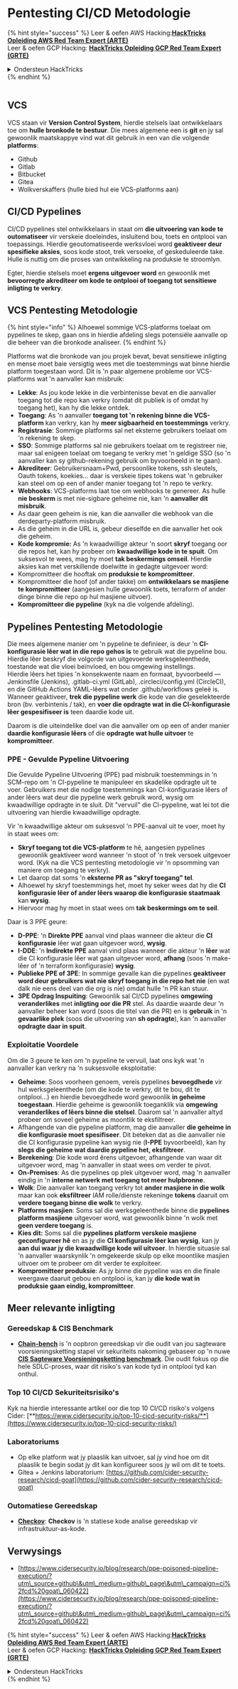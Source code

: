 # Pentesting CI/CD Metodologie

{% hint style="success" %}
Leer & oefen AWS Hacking:<img src="../.gitbook/assets/image (1) (1).png" alt="" data-size="line">[**HackTricks Opleiding AWS Red Team Expert (ARTE)**](https://training.hacktricks.xyz/courses/arte)<img src="../.gitbook/assets/image (1) (1).png" alt="" data-size="line">\
Leer & oefen GCP Hacking: <img src="../.gitbook/assets/image (2).png" alt="" data-size="line">[**HackTricks Opleiding GCP Red Team Expert (GRTE)**<img src="../.gitbook/assets/image (2).png" alt="" data-size="line">](https://training.hacktricks.xyz/courses/grte)

<details>

<summary>Ondersteun HackTricks</summary>

* Kyk na die [**subskripsie planne**](https://github.com/sponsors/carlospolop)!
* **Sluit aan by die** 💬 [**Discord groep**](https://discord.gg/hRep4RUj7f) of die [**telegram groep**](https://t.me/peass) of **volg** ons op **Twitter** 🐦 [**@hacktricks\_live**](https://twitter.com/hacktricks\_live)**.**
* **Deel hacking truuks deur PRs in te dien na die** [**HackTricks**](https://github.com/carlospolop/hacktricks) en [**HackTricks Cloud**](https://github.com/carlospolop/hacktricks-cloud) github repos.

</details>
{% endhint %}

<figure><img src="../.gitbook/assets/CLOUD-logo-letters.svg" alt=""><figcaption></figcaption></figure>

## VCS

VCS staan vir **Version Control System**, hierdie stelsels laat ontwikkelaars toe om **hulle bronkode te bestuur**. Die mees algemene een is **git** en jy sal gewoonlik maatskappye vind wat dit gebruik in een van die volgende **platforms**:

* Github
* Gitlab
* Bitbucket
* Gitea
* Wolkverskaffers (hulle bied hul eie VCS-platforms aan)

## CI/CD Pypelines

CI/CD pypelines stel ontwikkelaars in staat om **die uitvoering van kode te outomatiseer** vir verskeie doeleindes, insluitend bou, toets en ontplooi van toepassings. Hierdie geoutomatiseerde werksvloei word **geaktiveer deur spesifieke aksies**, soos kode stoot, trek versoeke, of geskeduleerde take. Hulle is nuttig om die proses van ontwikkeling na produksie te stroomlyn.

Egter, hierdie stelsels moet **ergens uitgevoer word** en gewoonlik met **bevoorregte akrediteer om kode te ontplooi of toegang tot sensitiewe inligting te verkry**.

## VCS Pentesting Metodologie

{% hint style="info" %}
Alhoewel sommige VCS-platforms toelaat om pypelines te skep, gaan ons in hierdie afdeling slegs potensiële aanvalle op die beheer van die bronkode analiseer.
{% endhint %}

Platforms wat die bronkode van jou projek bevat, bevat sensitiewe inligting en mense moet baie versigtig wees met die toestemmings wat binne hierdie platform toegestaan word. Dit is 'n paar algemene probleme oor VCS-platforms wat 'n aanvaller kan misbruik:

* **Lekke**: As jou kode lekke in die verbintenisse bevat en die aanvaller toegang tot die repo kan verkry (omdat dit publiek is of omdat hy toegang het), kan hy die lekke ontdek.
* **Toegang**: As 'n aanvaller **toegang tot 'n rekening binne die VCS-platform** kan verkry, kan hy **meer sigbaarheid en toestemmings** verkry.
* **Registrasie**: Sommige platforms sal net eksterne gebruikers toelaat om 'n rekening te skep.
* **SSO**: Sommige platforms sal nie gebruikers toelaat om te registreer nie, maar sal enigeen toelaat om toegang te verkry met 'n geldige SSO (so 'n aanvaller kan sy github-rekening gebruik om byvoorbeeld in te gaan).
* **Akrediteer**: Gebruikersnaam+Pwd, persoonlike tokens, ssh sleutels, Oauth tokens, koekies... daar is verskeie tipes tokens wat 'n gebruiker kan steel om op een of ander manier toegang tot 'n repo te verkry.
* **Webhooks**: VCS-platforms laat toe om webhooks te genereer. As hulle **nie beskerm** is met nie-sigbare geheime nie, kan 'n **aanvaller dit misbruik**.
* As daar geen geheim is nie, kan die aanvaller die webhook van die derdeparty-platform misbruik.
* As die geheim in die URL is, gebeur dieselfde en die aanvaller het ook die geheim.
* **Kode kompromie:** As 'n kwaadwillige akteur 'n soort **skryf** toegang oor die repos het, kan hy probeer om **kwaadwillige kode in te spuit**. Om suksesvol te wees, mag hy moet **tak beskermings omseil**. Hierdie aksies kan met verskillende doelwitte in gedagte uitgevoer word:
* Kompromitteer die hooftak om **produksie te kompromitteer**.
* Kompromitteer die hoof (of ander takke) om **ontwikkelaars se masjiene te kompromitteer** (aangesien hulle gewoonlik toets, terraform of ander dinge binne die repo op hul masjiene uitvoer).
* **Kompromitteer die pypeline** (kyk na die volgende afdeling).

## Pypelines Pentesting Metodologie

Die mees algemene manier om 'n pypeline te definieer, is deur 'n **CI-konfigurasie lêer wat in die repo gehos is** te gebruik wat die pypeline bou. Hierdie lêer beskryf die volgorde van uitgevoerde werksgeleenthede, toestande wat die vloei beïnvloed, en bou omgewing instellings.\
Hierdie lêers het tipies 'n konsekwente naam en formaat, byvoorbeeld — Jenkinsfile (Jenkins), .gitlab-ci.yml (GitLab), .circleci/config.yml (CircleCI), en die GitHub Actions YAML-lêers wat onder .github/workflows geleë is. Wanneer geaktiveer, **trek die pypeline werk** die kode van die geselekteerde bron (bv. verbintenis / tak), en **voer die opdragte wat in die CI-konfigurasie lêer gespesifiseer is** teen daardie kode uit.

Daarom is die uiteindelike doel van die aanvaller om op een of ander manier **daardie konfigurasie lêers** of die **opdragte wat hulle uitvoer** te **kompromitteer**.

### PPE - Gevulde Pypeline Uitvoering

Die Gevulde Pypeline Uitvoering (PPE) pad misbruik toestemmings in 'n SCM-repo om 'n CI-pypeline te manipuleer en skadelike opdragte uit te voer. Gebruikers met die nodige toestemmings kan CI-konfigurasie lêers of ander lêers wat deur die pypeline werk gebruik word, wysig om kwaadwillige opdragte in te sluit. Dit "vervuil" die CI-pypeline, wat lei tot die uitvoering van hierdie kwaadwillige opdragte.

Vir 'n kwaadwillige akteur om suksesvol 'n PPE-aanval uit te voer, moet hy in staat wees om:

* **Skryf toegang tot die VCS-platform** te hê, aangesien pypelines gewoonlik geaktiveer word wanneer 'n stoot of 'n trek versoek uitgevoer word. (Kyk na die VCS pentesting metodologie vir 'n opsomming van maniere om toegang te verkry).
* Let daarop dat soms 'n **eksterne PR as "skryf toegang" tel**.
* Alhoewel hy skryf toestemmings het, moet hy seker wees dat hy die **CI konfigurasie lêer of ander lêers waarop die konfigurasie staatmaak** kan **wysig**.
* Hiervoor mag hy moet in staat wees om **tak beskermings om te seil**.

Daar is 3 PPE geure:

* **D-PPE**: 'n **Direkte PPE** aanval vind plaas wanneer die akteur die **CI konfigurasie** lêer wat gaan uitgevoer word, **wysig**.
* **I-DDE**: 'n **Indirekte PPE** aanval vind plaas wanneer die akteur 'n **lêer** wat die CI konfigurasie lêer wat gaan uitgevoer word, **afhang** (soos 'n make-lêer of 'n terraform konfigurasie) **wysig**.
* **Publieke PPE of 3PE**: In sommige gevalle kan die pypelines **geaktiveer word deur gebruikers wat nie skryf toegang in die repo het nie** (en wat dalk nie eens deel van die org is nie) omdat hulle 'n PR kan stuur.
* **3PE Opdrag Inspuiting**: Gewoonlik sal CI/CD pypelines **omgewing veranderlikes** met **inligting oor die PR** stel. As daardie waarde deur 'n aanvaller beheer kan word (soos die titel van die PR) en is **gebruik** in 'n **gevaarlike plek** (soos die uitvoering van **sh opdragte**), kan 'n aanvaller **opdragte daar in spuit**.

### Exploitatie Voordele

Om die 3 geure te ken om 'n pypeline te vervuil, laat ons kyk wat 'n aanvaller kan verkry na 'n suksesvolle eksploitatie:

* **Geheime**: Soos voorheen genoem, vereis pypelines **bevoegdhede** vir hul werksgeleenthede (om die kode te verkry, dit te bou, dit te ontplooi...) en hierdie bevoegdhede word gewoonlik **in geheime toegestaan**. Hierdie geheime is gewoonlik toeganklik via **omgewing veranderlikes of lêers binne die stelsel**. Daarom sal 'n aanvaller altyd probeer om soveel geheime as moontlik te eksfiltreer.
* Afhangende van die pypeline platform, mag die aanvaller **die geheime in die konfigurasie moet spesifiseer**. Dit beteken dat as die aanvaller nie die CI konfigurasie pypeline kan wysig nie (**I-PPE** byvoorbeeld), kan hy **slegs die geheime wat daardie pypeline het, eksfiltreer**.
* **Berekening**: Die kode word êrens uitgevoer, afhangende van waar dit uitgevoer word, mag 'n aanvaller in staat wees om verder te pivot.
* **On-Premises**: As die pypelines op plek uitgevoer word, mag 'n aanvaller eindig in 'n **interne netwerk met toegang tot meer hulpbronne**.
* **Wolk**: Die aanvaller kan toegang verkry tot **ander masjiene in die wolk** maar kan ook **eksfiltreer** IAM rolle/dienste rekeninge **tokens** daaruit om **verdere toegang binne die wolk** te verkry.
* **Platforms masjien**: Soms sal die werksgeleenthede binne die **pypelines platform masjiene** uitgevoer word, wat gewoonlik binne 'n wolk met **geen verdere toegang** is.
* **Kies dit:** Soms sal die **pypelines platform verskeie masjiene geconfigureer hê** en as jy die **CI konfigurasie lêer kan wysig**, kan jy **aan dui waar jy die kwaadwillige kode wil uitvoer**. In hierdie situasie sal 'n aanvaller waarskynlik 'n omgekeerde skulp op elke moontlike masjien uitvoer om te probeer om dit verder te exploiteer.
* **Kompromitteer produksie**: As jy binne die pypeline was en die finale weergawe daaruit gebou en ontplooi is, kan jy **die kode wat in produksie gaan eindig, kompromitteer**.

## Meer relevante inligting

### Gereedskap & CIS Benchmark

* [**Chain-bench**](https://github.com/aquasecurity/chain-bench) is 'n oopbron gereedskap vir die oudit van jou sagteware voorsieningsketting stapel vir sekuriteits nakoming gebaseer op 'n nuwe [**CIS Sagteware Voorsieningsketting benchmark**](https://github.com/aquasecurity/chain-bench/blob/main/docs/CIS-Software-Supply-Chain-Security-Guide-v1.0.pdf). Die oudit fokus op die hele SDLC-proses, waar dit risiko's van kode tyd in ontplooi tyd kan onthul.

### Top 10 CI/CD Sekuriteitsrisiko's

Kyk na hierdie interessante artikel oor die top 10 CI/CD risiko's volgens Cider: [**https://www.cidersecurity.io/top-10-cicd-security-risks/**](https://www.cidersecurity.io/top-10-cicd-security-risks/)

### Laboratoriums

* Op elke platform wat jy plaaslik kan uitvoer, sal jy vind hoe om dit plaaslik te begin sodat jy dit kan konfigureer soos jy wil om dit te toets.
* Gitea + Jenkins laboratorium: [https://github.com/cider-security-research/cicd-goat](https://github.com/cider-security-research/cicd-goat)

### Outomatiese Gereedskap

* [**Checkov**](https://github.com/bridgecrewio/checkov): **Checkov** is 'n statiese kode analise gereedskap vir infrastruktuur-as-kode.

## Verwysings

* [https://www.cidersecurity.io/blog/research/ppe-poisoned-pipeline-execution/?utm\_source=github\&utm\_medium=github\_page\&utm\_campaign=ci%2fcd%20goat\_060422](https://www.cidersecurity.io/blog/research/ppe-poisoned-pipeline-execution/?utm\_source=github\&utm\_medium=github\_page\&utm\_campaign=ci%2fcd%20goat\_060422)

{% hint style="success" %}
Leer & oefen AWS Hacking:<img src="../.gitbook/assets/image (1) (1).png" alt="" data-size="line">[**HackTricks Opleiding AWS Red Team Expert (ARTE)**](https://training.hacktricks.xyz/courses/arte)<img src="../.gitbook/assets/image (1) (1).png" alt="" data-size="line">\
Leer & oefen GCP Hacking: <img src="../.gitbook/assets/image (2).png" alt="" data-size="line">[**HackTricks Opleiding GCP Red Team Expert (GRTE)**<img src="../.gitbook/assets/image (2).png" alt="" data-size="line">](https://training.hacktricks.xyz/courses/grte)

<details>

<summary>Ondersteun HackTricks</summary>

* Kyk na die [**subskripsie planne**](https://github.com/sponsors/carlospolop)!
* **Sluit aan by die** 💬 [**Discord groep**](https://discord.gg/hRep4RUj7f) of die [**telegram groep**](https://t.me/peass) of **volg** ons op **Twitter** 🐦 [**@hacktricks\_live**](https://twitter.com/hacktricks\_live)**.**
* **Deel hacking truuks deur PRs in te dien na die** [**HackTricks**](https://github.com/carlospolop/hacktricks) en [**HackTricks Cloud**](https://github.com/carlospolop/hacktricks-cloud) github repos.

</details>
{% endhint %}
